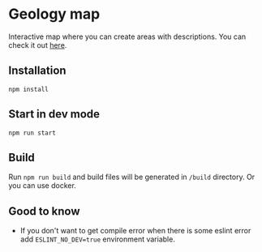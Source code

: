 # Geology map

Interactive map where you can create areas with descriptions. You can check it out
[here](https://geology-map.krystof-rezac.cz/).

## Installation
`npm install`

## Start in dev mode
`npm run start`

## Build
Run `npm run build` and build files will be generated in `/build` directory.
Or you can use docker.

## Good to know
- If you don't want to get compile error when there is some eslint error add `ESLINT_NO_DEV=true` environment variable. 
